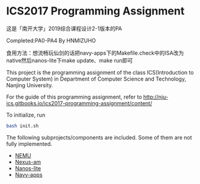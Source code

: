 # ICS2017 Programming Assignment

这是「南开大学」2019综合课程设计2-1版本的PA

Completed:PA0-PA4
By HNMIZUHO

食用方法：想流畅玩仙剑的话把navy-apps下的Makefile.check中的ISA改为native然后nanos-lite下make update、make run即可

This project is the programming assignment of the class ICS(Introduction to Computer System) in Department of Computer Science and Technology, Nanjing University.

For the guide of this programming assignment,
refer to http://nju-ics.gitbooks.io/ics2017-programming-assignment/content/

To initialize, run
```bash
bash init.sh
```

The following subprojects/components are included. Some of them are not fully implemented.
* [NEMU](https://github.com/NJU-ProjectN/nemu)
* [Nexus-am](https://github.com/NJU-ProjectN/nexus-am)
* [Nanos-lite](https://github.com/NJU-ProjectN/nanos-lite)
* [Navy-apps](https://github.com/NJU-ProjectN/navy-apps)
